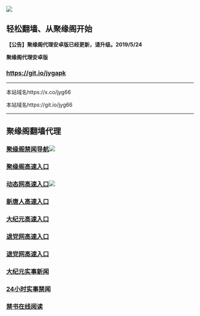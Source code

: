 ![](https://raw.githubusercontent.com/hao369/a/master/j.jpg)



## 轻松翻墙、从聚缘阁开始



**【公告】聚缘阁代理安卓版已经更新，请升级。2019/5/24**

 
**聚缘阁代理安卓版**
### https://git.io/jygapk  

***

本站域名https://x.co/jyg66 

本站域名https://git.io/jyg66



***




## 聚缘阁翻墙代理 



### [聚缘阁禁闻导航](https://f6g32szb5l.execute-api.ap-east-1.amazonaws.com/lin1)![](https://raw.githubusercontent.com/hao369/a/master/jyg.gif)

### [聚缘阁高速入口](https://dpn7y1d1ie.execute-api.ap-northeast-2.amazonaws.com/jt)

### [动态网高速入口](https://f9oj42j1tf.execute-api.ap-east-1.amazonaws.com/de)![](https://raw.githubusercontent.com/hao369/a/master/jygdl.gif)


### [新唐人高速入口](https://lively-meadow-7499.gser3.workers.dev/-----http://wh.jyg7.eu.org/?id=5)

### [大纪元高速入口](https://lively-meadow-7499.gser3.workers.dev/-----http://wh.jyg7.eu.org/?id=7)

### [退党网高速入口](https://lively-meadow-7499.gser3.workers.dev/-----http://wh.jyg7.eu.org/?id=8)

### [退党网高速入口](https://g4sdmnw3le.execute-api.ap-northeast-2.amazonaws.com/reg)






### [大纪元实事新闻](https://git.io/fjmgE)

### [24小时实事禁闻](https://git.io/fj3Go)

### [禁书在线阅读](https://git.io/fjJ5Z)






